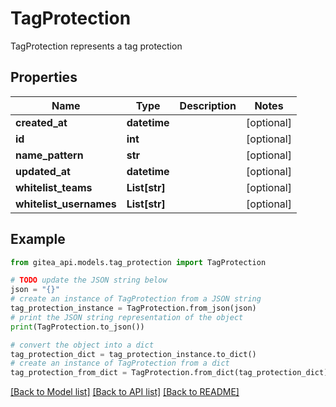 # TagProtection

TagProtection represents a tag protection

## Properties

Name | Type | Description | Notes
------------ | ------------- | ------------- | -------------
**created_at** | **datetime** |  | [optional] 
**id** | **int** |  | [optional] 
**name_pattern** | **str** |  | [optional] 
**updated_at** | **datetime** |  | [optional] 
**whitelist_teams** | **List[str]** |  | [optional] 
**whitelist_usernames** | **List[str]** |  | [optional] 

## Example

```python
from gitea_api.models.tag_protection import TagProtection

# TODO update the JSON string below
json = "{}"
# create an instance of TagProtection from a JSON string
tag_protection_instance = TagProtection.from_json(json)
# print the JSON string representation of the object
print(TagProtection.to_json())

# convert the object into a dict
tag_protection_dict = tag_protection_instance.to_dict()
# create an instance of TagProtection from a dict
tag_protection_from_dict = TagProtection.from_dict(tag_protection_dict)
```
[[Back to Model list]](../README.md#documentation-for-models) [[Back to API list]](../README.md#documentation-for-api-endpoints) [[Back to README]](../README.md)


